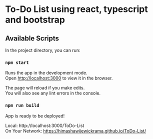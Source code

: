 # To-Do List using react, typescript and bootstrap

## Available Scripts

In the project directory, you can run:

### `npm start`

Runs the app in the development mode.\
Open [http://localhost:3000](http://localhost:3000) to view it in the browser.

The page will reload if you make edits.\
You will also see any lint errors in the console.

### `npm run build`

App is ready to be deployed!

Local:            http://localhost:3000/ToDo-List \
On Your Network:  https://himashawijewickrama.github.io/ToDo-List/
